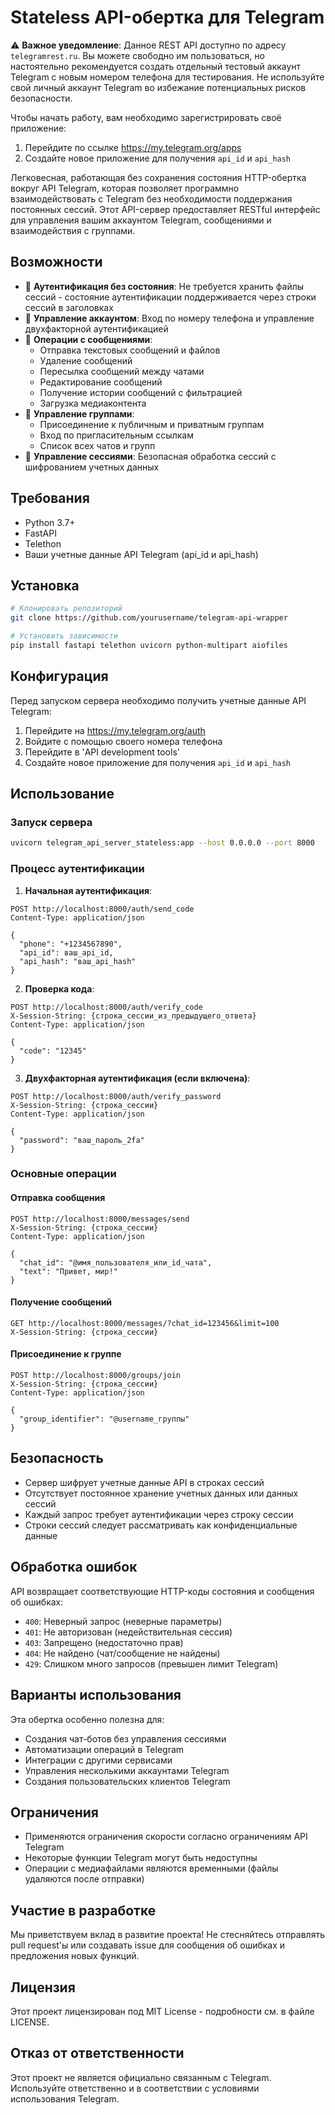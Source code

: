 # Stateless API-обертка для Telegram

⚠️ **Важное уведомление**: Данное REST API доступно по адресу `telegramrest.ru`. Вы можете свободно им пользоваться, но настоятельно рекомендуется создать отдельный тестовый аккаунт Telegram с новым номером телефона для тестирования. Не используйте свой личный аккаунт Telegram во избежание потенциальных рисков безопасности.

Чтобы начать работу, вам необходимо зарегистрировать своё приложение:
1. Перейдите по ссылке https://my.telegram.org/apps
2. Создайте новое приложение для получения `api_id` и `api_hash`

Легковесная, работающая без сохранения состояния HTTP-обертка вокруг API Telegram, которая позволяет программно взаимодействовать с Telegram без необходимости поддержания постоянных сессий. Этот API-сервер предоставляет RESTful интерфейс для управления вашим аккаунтом Telegram, сообщениями и взаимодействия с группами.

## Возможности

- 🔐 **Аутентификация без состояния**: Не требуется хранить файлы сессий - состояние аутентификации поддерживается через строки сессий в заголовках
- 📱 **Управление аккаунтом**: Вход по номеру телефона и управление двухфакторной аутентификацией
- 💬 **Операции с сообщениями**:
  - Отправка текстовых сообщений и файлов
  - Удаление сообщений
  - Пересылка сообщений между чатами
  - Редактирование сообщений
  - Получение истории сообщений с фильтрацией
  - Загрузка медиаконтента
- 👥 **Управление группами**:
  - Присоединение к публичным и приватным группам
  - Вход по пригласительным ссылкам
  - Список всех чатов и групп
- 🔄 **Управление сессиями**: Безопасная обработка сессий с шифрованием учетных данных

## Требования

- Python 3.7+
- FastAPI
- Telethon
- Ваши учетные данные API Telegram (api_id и api_hash)

## Установка

```bash
# Клонировать репозиторий
git clone https://github.com/yourusername/telegram-api-wrapper

# Установить зависимости
pip install fastapi telethon uvicorn python-multipart aiofiles
```

## Конфигурация

Перед запуском сервера необходимо получить учетные данные API Telegram:

1. Перейдите на https://my.telegram.org/auth
2. Войдите с помощью своего номера телефона
3. Перейдите в 'API development tools'
4. Создайте новое приложение для получения `api_id` и `api_hash`

## Использование

### Запуск сервера

```bash
uvicorn telegram_api_server_stateless:app --host 0.0.0.0 --port 8000
```

### Процесс аутентификации

1. **Начальная аутентификация**:
```http
POST http://localhost:8000/auth/send_code
Content-Type: application/json

{
  "phone": "+1234567890",
  "api_id": ваш_api_id,
  "api_hash": "ваш_api_hash"
}
```

2. **Проверка кода**:
```http
POST http://localhost:8000/auth/verify_code
X-Session-String: {строка_сессии_из_предыдущего_ответа}
Content-Type: application/json

{
  "code": "12345"
}
```

3. **Двухфакторная аутентификация (если включена)**:
```http
POST http://localhost:8000/auth/verify_password
X-Session-String: {строка_сессии}
Content-Type: application/json

{
  "password": "ваш_пароль_2fa"
}
```

### Основные операции

#### Отправка сообщения
```http
POST http://localhost:8000/messages/send
X-Session-String: {строка_сессии}
Content-Type: application/json

{
  "chat_id": "@имя_пользователя_или_id_чата",
  "text": "Привет, мир!"
}
```

#### Получение сообщений
```http
GET http://localhost:8000/messages/?chat_id=123456&limit=100
X-Session-String: {строка_сессии}
```

#### Присоединение к группе
```http
POST http://localhost:8000/groups/join
X-Session-String: {строка_сессии}
Content-Type: application/json

{
  "group_identifier": "@username_группы"
}
```

## Безопасность

- Сервер шифрует учетные данные API в строках сессий
- Отсутствует постоянное хранение учетных данных или данных сессий
- Каждый запрос требует аутентификации через строку сессии
- Строки сессий следует рассматривать как конфиденциальные данные

## Обработка ошибок

API возвращает соответствующие HTTP-коды состояния и сообщения об ошибках:

- `400`: Неверный запрос (неверные параметры)
- `401`: Не авторизован (недействительная сессия)
- `403`: Запрещено (недостаточно прав)
- `404`: Не найдено (чат/сообщение не найдены)
- `429`: Слишком много запросов (превышен лимит Telegram)

## Варианты использования

Эта обертка особенно полезна для:

- Создания чат-ботов без управления сессиями
- Автоматизации операций в Telegram
- Интеграции с другими сервисами
- Управления несколькими аккаунтами Telegram
- Создания пользовательских клиентов Telegram

## Ограничения

- Применяются ограничения скорости согласно ограничениям API Telegram
- Некоторые функции Telegram могут быть недоступны
- Операции с медиафайлами являются временными (файлы удаляются после отправки)

## Участие в разработке

Мы приветствуем вклад в развитие проекта! Не стесняйтесь отправлять pull request'ы или создавать issue для сообщения об ошибках и предложения новых функций.

## Лицензия

Этот проект лицензирован под MIT License - подробности см. в файле LICENSE.

## Отказ от ответственности

Этот проект не является официально связанным с Telegram. Используйте ответственно и в соответствии с условиями использования Telegram.
